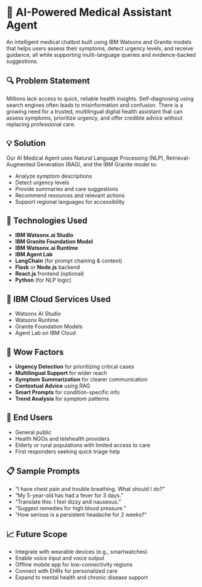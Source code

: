 # 🏥 AI-Powered Medical Assistant Agent

An intelligent medical chatbot built using IBM Watsonx and Granite models that helps users assess their symptoms, detect urgency levels, and receive guidance, all while supporting multi-language queries and evidence-backed suggestions.

## 🔍 Problem Statement

Millions lack access to quick, reliable health insights. Self-diagnosing using search engines often leads to misinformation and confusion. There is a growing need for a trusted, multilingual digital health assistant that can assess symptoms, prioritize urgency, and offer credible advice without replacing professional care.

## 💡 Solution

Our AI Medical Agent uses Natural Language Processing (NLP), Retrieval-Augmented Generation (RAG), and the IBM Granite model to:
- Analyze symptom descriptions
- Detect urgency levels
- Provide summaries and care suggestions
- Recommend resources and relevant actions
- Support regional languages for accessibility

## 🚀 Technologies Used

- **IBM Watsonx.ai Studio**
- **IBM Granite Foundation Model**
- **IBM Watsonx.ai Runtime**
- **IBM Agent Lab**
- **LangChain** (for prompt chaining & context)
- **Flask** or **Node.js** backend
- **React.js** frontend (optional)
- **Python** (for NLP logic)

## 🔗 IBM Cloud Services Used

- Watsonx AI Studio  
- Watsonx Runtime  
- Granite Foundation Models  
- Agent Lab on IBM Cloud  

## 🌟 Wow Factors

- **Urgency Detection** for prioritizing critical cases  
- **Multilingual Support** for wider reach  
- **Symptom Summarization** for clearer communication  
- **Contextual Advice** using RAG  
- **Smart Prompts** for condition-specific info  
- **Trend Analysis** for symptom patterns  

## 👥 End Users

- General public
- Health NGOs and telehealth providers
- Elderly or rural populations with limited access to care
- First responders seeking quick triage help

## 📋 Sample Prompts

- “I have chest pain and trouble breathing. What should I do?”
- “My 5-year-old has had a fever for 3 days.”
- “Translate this: I feel dizzy and nauseous.”
- “Suggest remedies for high blood pressure.”
- “How serious is a persistent headache for 2 weeks?”

## 📈 Future Scope

- Integrate with wearable devices (e.g., smartwatches)
- Enable voice input and voice output
- Offline mobile app for low-connectivity regions
- Connect with EHRs for personalized care
- Expand to mental health and chronic disease support
